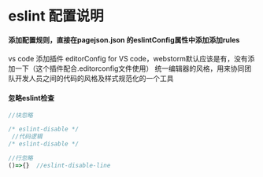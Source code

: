 # eslint 配置说明

#### 添加配置规则，直接在pagejson.json 的eslintConfig属性中添加添加rules

vs code 添加插件 editorConfig for VS code，webstorm默认应该是有，没有添加一下（这个插件配合.editorconfig文件使用）
统一编辑器的风格，用来协同团队开发人员之间的代码的风格及样式规范化的一个工具

#### 忽略eslint检查

``` js
//块忽略

/* eslint-disable */
 //代码逻辑
/* eslint-disable */

//行忽略
()=>{}  //eslint-disable-line
```
